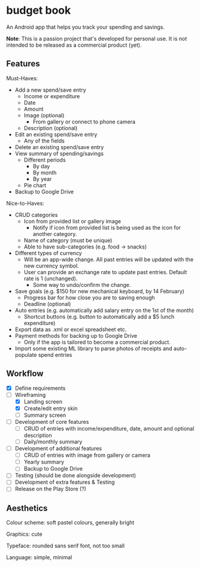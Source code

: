 # budget book

An Android app that helps you track your spending and savings.

**Note**: This is a passion project that's developed for personal use. It is not intended to be released as a commercial product (yet).

## Features

Must-Haves:
* Add a new spend/save entry
  * Income or expenditure
  * Date
  * Amount
  * Image (optional)
    * From gallery or connect to phone camera
  * Description (optional)
* Edit an existing spend/save entry
  * Any of the fields
* Delete an existing spend/save entry
* View summary of spending/savings
  * Different periods
    * By day
    * By month
    * By year
  * Pie chart
* Backup to Google Drive

Nice-to-Haves:
* CRUD categories
  * Icon from provided list or gallery image
    * Notify if icon from provided list is being used as the icon for another category.
  * Name of category (must be unique)
  * Able to have sub-categories (e.g. food -> snacks)
* Different types of currency
  * Will be an app-wide change. All past entries will be updated with the new currency symbol.
  * User can provide an exchange rate to update past entries. Default rate is 1 (unchanged).
    * Some way to undo/confirm the change.
* Save goals (e.g. $150 for new mechanical keyboard, by 14 February)
  * Progress bar for how close you are to saving enough
  * Deadline (optional)
* Auto entries (e.g. automatically add salary entry on the 1st of the month)
  * Shortcut buttons (e.g. button to automatically add a $5 lunch expenditure)
* Export data as .xml or excel spreadsheet etc.
* Payment methods for backing up to Google Drive
  * Only if the app is tailored to become a commercial product.
* Import some existing ML library to parse photos of receipts and auto-populate spend entries

## Workflow

- [x] Define requirements
- [ ] Wireframing
  - [x] Landing screen
  - [x] Create/edit entry skin
  - [ ] Summary screen
- [ ] Development of core features
  - [ ] CRUD of entries with income/expenditure, date, amount and optional description
  - [ ] Daily/monthly summary
- [ ] Development of additional features
  - [ ] CRUD of entries with image from gallery or camera
  - [ ] Yearly summary
  - [ ] Backup to Google Drive
- [ ] Testing (should be done alongside development)
- [ ] Development of extra features & Testing
- [ ] Release on the Play Store (?)

## Aesthetics

Colour scheme: soft pastel colours, generally bright

Graphics: cute

Typeface: rounded sans serif font, not too small

Language: simple, minimal
